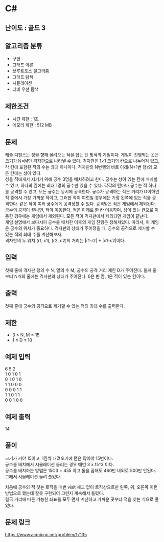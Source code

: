 # C#

## 난이도 : 골드 3

## 알고리즘 분류
  - 구현
  - 그래프 이론
  - 브루트포스 알고리즘
  - 그래프 탐색
  - 시뮬레이션
  - 너비 우선 탐색

## 제한조건
  - 시간 제한 : 1초
  - 메모리 제한 : 512 MB

## 문제
캐슬 디펜스는 성을 향해 몰려오는 적을 잡는 턴 방식의 게임이다. 게임이 진행되는 곳은 크기가 N×M인 격자판으로 나타낼 수 있다. 격자판은 1×1 크기의 칸으로 나누어져 있고, 각 칸에 포함된 적의 수는 최대 하나이다. 격자판의 N번행의 바로 아래(N+1번 행)의 모든 칸에는 성이 있다.<br/>
성을 적에게서 지키기 위해 궁수 3명을 배치하려고 한다. 궁수는 성이 있는 칸에 배치할 수 있고, 하나의 칸에는 최대 1명의 궁수만 있을 수 있다. 각각의 턴마다 궁수는 적 하나를 공격할 수 있고, 모든 궁수는 동시에 공격한다. 궁수가 공격하는 적은 거리가 D이하인 적 중에서 가장 가까운 적이고, 그러한 적이 여럿일 경우에는 가장 왼쪽에 있는 적을 공격한다. 같은 적이 여러 궁수에게 공격당할 수 있다. 공격받은 적은 게임에서 제외된다. 궁수의 공격이 끝나면, 적이 이동한다. 적은 아래로 한 칸 이동하며, 성이 있는 칸으로 이동한 경우에는 게임에서 제외된다. 모든 적이 격자판에서 제외되면 게임이 끝난다.<br/>
게임 설명에서 보다시피 궁수를 배치한 이후의 게임 진행은 정해져있다. 따라서, 이 게임은 궁수의 위치가 중요하다. 격자판의 상태가 주어졌을 때, 궁수의 공격으로 제거할 수 있는 적의 최대 수를 계산해보자.<br/>
격자판의 두 위치 (r1, c1), (r2, c2)의 거리는 |r1-r2| + |c1-c2|이다.<br/>


## 입력
첫째 줄에 격자판 행의 수 N, 열의 수 M, 궁수의 공격 거리 제한 D가 주어진다. 둘째 줄부터 N개의 줄에는 격자판의 상태가 주어진다. 0은 빈 칸, 1은 적이 있는 칸이다.<br/>


## 출력
첫째 줄에 궁수의 공격으로 제거할 수 있는 적의 최대 수를 출력한다.<br/>


## 제한
  - 3 ≤ N, M ≤ 15
  - 1 ≤ D ≤ 10


## 예제 입력
6 5 2<br/>
1 0 1 0 1<br/>
0 1 0 1 0<br/>
1 1 0 0 0<br/>
0 0 0 1 1<br/>
1 1 0 1 1<br/>
0 0 1 0 0<br/>


## 예제 출력
14<br/>


## 풀이
크기가 커야 15이고, 1칸씩 내려오기에 턴은 많아야 15번이다.<br/>
궁수를 배치해서 시뮬레이션 돌리는 경우 매번 3 x 15^3 이다.<br/>
궁수를 배치하는 방법은 15C3 = 455 이고 둘을 곱해도 460만 내외로 500만 안된다.<br/>
그래서 시뮬레이션 돌려 풀었다.<br/>

처음에 궁수의 적 찾는 로직을 매번 visit 체크 없이 로직상으로만 왼쪽, 위, 오른쪽 이런 방법으로 했는데 잘못 구현되어 그런지 계속해서 틀렸다.<br/>
결국 거리에 따른 가능한 좌표를 모두 먼저 계산하고 가까운 곳부터 적을 찾는 식으로 풀었다.<br/>


## 문제 링크
https://www.acmicpc.net/problem/17135